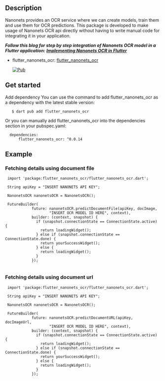 
## Description
Nanonets provides an OCR service where we can create models, train them and use them for OCR predictions. This package is developed to make usage of Nanonets OCR api directly without having to write manual code for integrating it in your application.

***Follow this blog for step by step integration of Nanonets OCR model in a Flutter application:*** ***[Implementing Nanonets OCR in Flutter](https://medium.com/@jigyasa14ch99/implementing-nanonets-ocr-in-flutter-613881dde173)***

- flutter_nanonets_ocr: [flutter_nanonets_ocr](https://pub.dev/packages/flutter_nanonets_ocr)

  [![Pub](https://img.shields.io/pub/v/flutter_nanonets_ocr.svg?label=dev&include_prereleases)](https://pub.dev/packages/flutter_nanonets_ocr)


## Get started
Add dependency 
You can use the command to add flutter_nanonets_ocr as a dependency with the latest stable version:

``` 
   $ dart pub add flutter_nanonets_ocr

```

Or you can manually add flutter_nanonets_ocr into the dependencies section in your pubspec.yaml:


```
  dependencies:
      flutter_nanonets_ocr: ^0.0.14

```

## Example

### Fetching details using document file

```
 import 'package:flutter_nanonets_ocr/flutter_nanonets_ocr.dart';
  
 String apiKey = "INSERT NANONETS API KEY";

 NanonetsOCR nanonetsOCR = NanonetsOCR();

 FutureBuilder(
            future: nanonetsOCR.predictDocumentFile(apiKey, docImage,
                    "INSERT OCR MODEL ID HERE", context),
            builder: (context, snapshot) {
              if (snapshot.connectionState == ConnectionState.active) {
                return loadingWidget();
              } else if (snapshot.connectionState == ConnectionState.done) {
                return yourSuccessWidget();
              } else {
                return loadingWidget();
              }
            });


```

### Fetching details using document url


```
 import 'package:flutter_nanonets_ocr/flutter_nanonets_ocr.dart';
  
 String apiKey = "INSERT NANONETS API KEY";

 NanonetsOCR nanonetsOCR = NanonetsOCR();

 FutureBuilder(
            future: nanonetsOCR.predictDocumentURL(apiKey, docImageUrl,
                    "INSERT OCR MODEL ID HERE", context),
            builder: (context, snapshot) {
              if (snapshot.connectionState == ConnectionState.active) {
                return loadingWidget();
              } else if (snapshot.connectionState == ConnectionState.done) {
                return yourSuccessWidget();
              } else {
                return loadingWidget();
              }
            });


```

